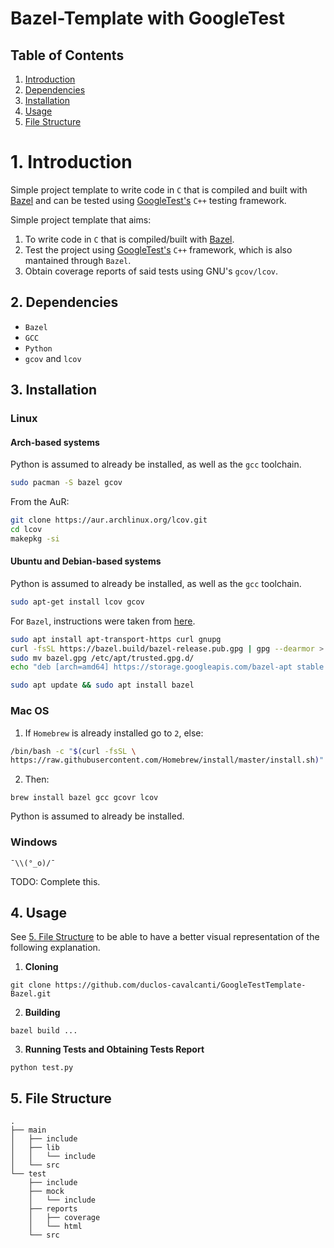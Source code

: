 # Bazel-Template with GoogleTest

## Table of Contents
1. [Introduction](#introduction)
2. [Dependencies](#dependencies)
3. [Installation](#installation)
4. [Usage](#usage)
5. [File Structure](#filestructure)

<a name="introduction"/>

# 1. Introduction

Simple project template to write code in `C` that is compiled and built with [Bazel](https://bazel.build/) and can be tested using [GoogleTest's](http://google.github.io/googletest/) `C++` testing framework.


Simple project template that aims: 
1. To write code in `C` that is compiled/built with [Bazel](https://bazel.build/).
2. Test the project using [GoogleTest's](http://google.github.io/googletest/) `C++` framework, which is also mantained through `Bazel`.
3. Obtain coverage reports of said tests using GNU's `gcov/lcov`.

<a name="dependencies"/>

## 2. Dependencies
* `Bazel` 
* `GCC` 
* `Python`
* `gcov` and `lcov`

<a name="installation"/>

## 3. Installation
### Linux
#### Arch-based systems
Python is assumed to already be installed, as well as the `gcc` toolchain.
```sh
sudo pacman -S bazel gcov
```

From the AuR:
```sh
git clone https://aur.archlinux.org/lcov.git 
cd lcov
makepkg -si
```

#### Ubuntu and Debian-based systems
Python is assumed to already be installed, as well as the `gcc` toolchain.
```sh
sudo apt-get install lcov gcov
```
For `Bazel`, instructions were taken from [here](https://docs.bazel.build/versions/main/install-ubuntu.html).
```sh
sudo apt install apt-transport-https curl gnupg
curl -fsSL https://bazel.build/bazel-release.pub.gpg | gpg --dearmor > bazel.gpg
sudo mv bazel.gpg /etc/apt/trusted.gpg.d/
echo "deb [arch=amd64] https://storage.googleapis.com/bazel-apt stable jdk1.8" | sudo tee /etc/apt/sources.list.d/bazel.list

sudo apt update && sudo apt install bazel
```

### Mac OS
1. If `Homebrew` is already installed go to `2`, else:
```sh
/bin/bash -c "$(curl -fsSL \
https://raw.githubusercontent.com/Homebrew/install/master/install.sh)"
```

2. Then:
```
brew install bazel gcc gcovr lcov
```
Python is assumed to already be installed.

### Windows
```
¯\\(°_o)/¯
```

TODO: Complete this.

<a name="usage"/>

## 4. Usage
See [5. File Structure](#filestructure) to be able to have a better visual representation
of the following explanation.

1. **Cloning**
```
git clone https://github.com/duclos-cavalcanti/GoogleTestTemplate-Bazel.git
```
2. **Building**
```
bazel build ...
```

3. **Running Tests and Obtaining Tests Report**

```
python test.py
```

<a name="filestructure"/>

## 5. File Structure
```
.
├── main
│   ├── include
│   ├── lib
│   │   └── include
│   └── src
└── test
    ├── include
    ├── mock
    │   └── include
    ├── reports
    │   ├── coverage
    │   └── html
    └── src
```
